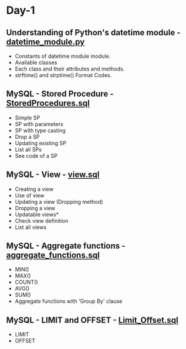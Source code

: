 # Day-1

## Understanding of Python's **datetime** module - [datetime_module.py](datetime_module.py)

- Constants of datetime module module.
- Available classes
- Each class and their attributes and methods.
- strftime() and strptime() Format Codes.

## MySQL - Stored Procedure - [StoredProcedures.sql](StoredProcedures.sql)

- Simple SP
- SP with parameters
- SP with type casting
- Drop a SP
- Updating existing SP
- List all SPs
- See code of a SP

## MySQL - View - [view.sql](view.sql)

- Creating a view
- Use of view
- Updating a view (Dropping method)
- Dropping a view
- Updatable views\*
- Check view definition
- List all views

## MySQL - Aggregate functions - [aggregate_functions.sql](aggregate_functions.sql)

- MIN()
- MAX()
- COUNT()
- AVG()
- SUM()
- Aggregate functions with 'Group By' clause

## MySQL - LIMIT and OFFSET - [Limit_Offset.sql](Limit_Offset.sql)

- LIMIT
- OFFSET
